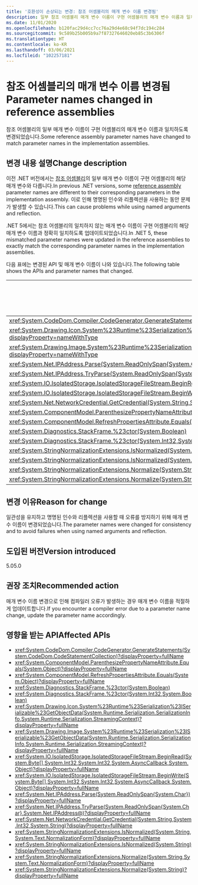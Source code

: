```yaml
---
title: '호환성이 손상되는 변경: 참조 어셈블리의 매개 변수 이름 변경됨'
description: 일부 참조 어셈블리 매개 변수 이름이 구현 어셈블리의 매개 변수 이름과 일치하도록 변경된 핵심 .NET 라이브러리의 .NET 5 호환성이 손상되는 변경에 관해 알아봅니다.
ms.date: 11/01/2020
ms.openlocfilehash: b120fac29d4cc7cc76a29d4e68c94f7dc194c284
ms.sourcegitcommit: 9c589b25b005b9a7f87327646020eb85c3b6306f
ms.translationtype: HT
ms.contentlocale: ko-KR
ms.lasthandoff: 03/06/2021
ms.locfileid: "102257181"
---
```

# <a name="parameter-names-changed-in-reference-assemblies"></a><span data-ttu-id="ce1ad-103">참조 어셈블리의 매개 변수 이름 변경됨</span><span class="sxs-lookup"><span data-stu-id="ce1ad-103">Parameter names changed in reference assemblies</span></span>

<span data-ttu-id="ce1ad-104">참조 어셈블리의 일부 매개 변수 이름이 구현 어셈블리의 매개 변수 이름과 일치하도록 변경되었습니다.</span><span class="sxs-lookup"><span data-stu-id="ce1ad-104">Some reference assembly parameter names have changed to match parameter names in the implementation assemblies.</span></span>

## <a name="change-description"></a><span data-ttu-id="ce1ad-105">변경 내용 설명</span><span class="sxs-lookup"><span data-stu-id="ce1ad-105">Change description</span></span>

<span data-ttu-id="ce1ad-106">이전 .NET 버전에서는 [참조 어셈블리](../../../../standard/assembly/reference-assemblies.md)의 일부 매개 변수 이름이 구현 어셈블리의 해당 매개 변수와 다릅니다.</span><span class="sxs-lookup"><span data-stu-id="ce1ad-106">In previous .NET versions, some [reference assembly](../../../../standard/assembly/reference-assemblies.md) parameter names are different to their corresponding parameters in the implementation assembly.</span></span> <span data-ttu-id="ce1ad-107">이로 인해 명명된 인수와 리플렉션을 사용하는 동안 문제가 발생할 수 있습니다.</span><span class="sxs-lookup"><span data-stu-id="ce1ad-107">This can cause problems while using named arguments and reflection.</span></span>

<span data-ttu-id="ce1ad-108">.NET 5에서는 참조 어셈블리의 일치하지 않는 매개 변수 이름이 구현 어셈블리의 해당 매개 변수 이름과 정확히 일치하도록 업데이트되었습니다.</span><span class="sxs-lookup"><span data-stu-id="ce1ad-108">In .NET 5, these mismatched parameter names were updated in the reference assemblies to exactly match the corresponding parameter names in the implementation assemblies.</span></span>

<span data-ttu-id="ce1ad-109">다음 표에는 변경된 API 및 매개 변수 이름이 나와 있습니다.</span><span class="sxs-lookup"><span data-stu-id="ce1ad-109">The following table shows the APIs and parameter names that changed.</span></span>

| <span data-ttu-id="ce1ad-110">API</span><span class="sxs-lookup"><span data-stu-id="ce1ad-110">API</span></span> | <span data-ttu-id="ce1ad-111">이전 매개 변수 이름</span><span class="sxs-lookup"><span data-stu-id="ce1ad-111">Old parameter name</span></span> | <span data-ttu-id="ce1ad-112">새 매개 변수 이름</span><span class="sxs-lookup"><span data-stu-id="ce1ad-112">New parameter name</span></span> |
| - | - | - |
| <xref:System.CodeDom.Compiler.CodeGenerator.GenerateStatements(System.CodeDom.CodeStatementCollection)?displayProperty=nameWithType> | `stms` | `stmts` |
| <xref:System.Drawing.Icon.System%23Runtime%23Serialization%23ISerializable%23GetObjectData(System.Runtime.Serialization.SerializationInfo,System.Runtime.Serialization.StreamingContext)?displayProperty=nameWithType> | `info` | `si` |
| <xref:System.Drawing.Image.System%23Runtime%23Serialization%23ISerializable%23GetObjectData(System.Runtime.Serialization.SerializationInfo,System.Runtime.Serialization.StreamingContext)?displayProperty=nameWithType> | `info` | `si` |
| <xref:System.Net.IPAddress.Parse(System.ReadOnlySpan{System.Char})?displayProperty=nameWithType> | `ipString` | `ipSpan` |
| <xref:System.Net.IPAddress.TryParse(System.ReadOnlySpan{System.Char},System.Net.IPAddress@)?displayProperty=nameWithType> | `ipString` | `ipSpan` |
| <xref:System.IO.IsolatedStorage.IsolatedStorageFileStream.BeginRead(System.Byte[],System.Int32,System.Int32,System.AsyncCallback,System.Object)?displayProperty=nameWithType> | `buffer` | `array` |
| <xref:System.IO.IsolatedStorage.IsolatedStorageFileStream.BeginWrite(System.Byte[],System.Int32,System.Int32,System.AsyncCallback,System.Object)?displayProperty=nameWithType> | `buffer` | `array` |
| <xref:System.Net.NetworkCredential.GetCredential(System.String,System.Int32,System.String)?displayProperty=nameWithType> | `authType` | `authenticationType` |
| <xref:System.ComponentModel.ParenthesizePropertyNameAttribute.Equals(System.Object)?displayProperty=nameWithType> | `o` | `obj` |
| <xref:System.ComponentModel.RefreshPropertiesAttribute.Equals(System.Object)?displayProperty=nameWithType> | `value` | `obj` |
| <xref:System.Diagnostics.StackFrame.%23ctor(System.Boolean)> | `fNeedFileInfo` | `needFileInfo` |
| <xref:System.Diagnostics.StackFrame.%23ctor(System.Int32,System.Boolean)> | `fNeedFileInfo` | `needFileInfo` |
| <xref:System.StringNormalizationExtensions.IsNormalized(System.String,System.Text.NormalizationForm)?displayProperty=nameWithType> | `value` | `strInput` |
| <xref:System.StringNormalizationExtensions.IsNormalized(System.String)?displayProperty=nameWithType> | `value` | `strInput` |
| <xref:System.StringNormalizationExtensions.Normalize(System.String,System.Text.NormalizationForm)?displayProperty=nameWithType> | `value` | `strInput` |
| <xref:System.StringNormalizationExtensions.Normalize(System.String)?displayProperty=nameWithType> | `value` | `strInput` |

## <a name="reason-for-change"></a><span data-ttu-id="ce1ad-113">변경 이유</span><span class="sxs-lookup"><span data-stu-id="ce1ad-113">Reason for change</span></span>

<span data-ttu-id="ce1ad-114">일관성을 유지하고 명명된 인수와 리플렉션을 사용할 때 오류를 방지하기 위해 매개 변수 이름이 변경되었습니다.</span><span class="sxs-lookup"><span data-stu-id="ce1ad-114">The parameter names were changed for consistency and to avoid failures when using named arguments and reflection.</span></span>

## <a name="version-introduced"></a><span data-ttu-id="ce1ad-115">도입된 버전</span><span class="sxs-lookup"><span data-stu-id="ce1ad-115">Version introduced</span></span>

<span data-ttu-id="ce1ad-116">5.0</span><span class="sxs-lookup"><span data-stu-id="ce1ad-116">5.0</span></span>

## <a name="recommended-action"></a><span data-ttu-id="ce1ad-117">권장 조치</span><span class="sxs-lookup"><span data-stu-id="ce1ad-117">Recommended action</span></span>

<span data-ttu-id="ce1ad-118">매개 변수 이름 변경으로 인해 컴파일러 오류가 발생하는 경우 매개 변수 이름을 적절하게 업데이트합니다.</span><span class="sxs-lookup"><span data-stu-id="ce1ad-118">If you encounter a compiler error due to a parameter name change, update the parameter name accordingly.</span></span>

## <a name="affected-apis"></a><span data-ttu-id="ce1ad-119">영향을 받는 API</span><span class="sxs-lookup"><span data-stu-id="ce1ad-119">Affected APIs</span></span>

- <xref:System.CodeDom.Compiler.CodeGenerator.GenerateStatements(System.CodeDom.CodeStatementCollection)?displayProperty=fullName>
- <xref:System.ComponentModel.ParenthesizePropertyNameAttribute.Equals(System.Object)?displayProperty=fullName>
- <xref:System.ComponentModel.RefreshPropertiesAttribute.Equals(System.Object)?displayProperty=fullName>
- <xref:System.Diagnostics.StackFrame.%23ctor(System.Boolean)>
- <xref:System.Diagnostics.StackFrame.%23ctor(System.Int32,System.Boolean)>
- <xref:System.Drawing.Icon.System%23Runtime%23Serialization%23ISerializable%23GetObjectData(System.Runtime.Serialization.SerializationInfo,System.Runtime.Serialization.StreamingContext)?displayProperty=fullName>
- <xref:System.Drawing.Image.System%23Runtime%23Serialization%23ISerializable%23GetObjectData(System.Runtime.Serialization.SerializationInfo,System.Runtime.Serialization.StreamingContext)?displayProperty=fullName>
- <xref:System.IO.IsolatedStorage.IsolatedStorageFileStream.BeginRead(System.Byte[],System.Int32,System.Int32,System.AsyncCallback,System.Object)?displayProperty=fullName>
- <xref:System.IO.IsolatedStorage.IsolatedStorageFileStream.BeginWrite(System.Byte[],System.Int32,System.Int32,System.AsyncCallback,System.Object)?displayProperty=fullName>
- <xref:System.Net.IPAddress.Parse(System.ReadOnlySpan{System.Char})?displayProperty=fullName>
- <xref:System.Net.IPAddress.TryParse(System.ReadOnlySpan{System.Char},System.Net.IPAddress@)?displayProperty=fullName>
- <xref:System.Net.NetworkCredential.GetCredential(System.String,System.Int32,System.String)?displayProperty=fullName>
- <xref:System.StringNormalizationExtensions.IsNormalized(System.String,System.Text.NormalizationForm)?displayProperty=fullName>
- <xref:System.StringNormalizationExtensions.IsNormalized(System.String)?displayProperty=fullName>
- <xref:System.StringNormalizationExtensions.Normalize(System.String,System.Text.NormalizationForm)?displayProperty=fullName>
- <xref:System.StringNormalizationExtensions.Normalize(System.String)?displayProperty=fullName>

<!--

#### Category

Core .NET libraries

### Affected APIs

- `M:System.CodeDom.Compiler.CodeGenerator.GenerateStatements(System.CodeDom.CodeStatementCollection)`
- `M:System.Diagnostics.StackFrame.#ctor(System.Boolean)`
- `M:System.Diagnostics.StackFrame.#ctor(System.Int32,System.Boolean)`
- `M:System.Net.NetworkCredential.GetCredential(System.String,System.Int32,System.String)`
- `M:System.Net.IPAddress.Parse(System.ReadOnlySpan{System.Char})`
- `M:System.Net.IPAddress.TryParse(System.ReadOnlySpan{System.Char},System.Net.IPAddress@)`
- `M:System.StringNormalizationExtensions.IsNormalized(System.String,System.Text.NormalizationForm)`
- `M:System.StringNormalizationExtensions.IsNormalized(System.String)`
- `M:System.StringNormalizationExtensions.Normalize(System.String,System.Text.NormalizationForm)`
- `M:System.StringNormalizationExtensions.Normalize(System.String)`
- `M:System.IO.IsolatedStorage.IsolatedStorageFileStream.BeginRead(System.Byte[],System.Int32,System.Int32,System.AsyncCallback,System.Object)`
- `M:System.IO.IsolatedStorage.IsolatedStorageFileStream.BeginWrite(System.Byte[],System.Int32,System.Int32,System.AsyncCallback,System.Object)`
- `M:System.ComponentModel.ParenthesizePropertyNameAttribute.Equals(System.Object)`
- `M:System.ComponentModel.RefreshPropertiesAttribute.Equals(System.Object)`
- `M:System.Drawing.Icon.System#Runtime#Serialization#ISerializable#GetObjectData(System.Runtime.Serialization.SerializationInfo,System.Runtime.Serialization.StreamingContext)`
- `M:System.Drawing.Image.System#Runtime#Serialization#ISerializable#GetObjectData(System.Runtime.Serialization.SerializationInfo,System.Runtime.Serialization.StreamingContext)`

-->
